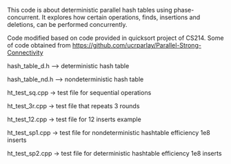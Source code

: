 This code is about deterministic parallel hash tables using phase-concurrent. It explores how certain operations, finds, insertions and deletions, can be performed concurrently.

Code modified based on code provided in quicksort project of CS214. 
Some of code obtained from https://github.com/ucrparlay/Parallel-Strong-Connectivity

hash_table_d.h --> deterministic hash table

hash_table_nd.h --> nondeterministic hash table

ht_test_sq.cpp -> test file for sequential operations

ht_test_3r.cpp -> test file that repeats 3 rounds

ht_test_12.cpp -> test file for 12 inserts example

ht_test_sp1.cpp -> test file for nondeterministic hashtable efficiency 1e8 inserts

ht_test_sp2.cpp -> test file for deterministic hashtable efficiency 1e8 inserts
